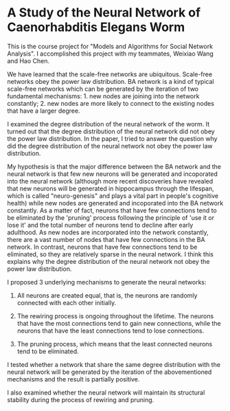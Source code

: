 # A Study of the Neural Network of Caenorhabditis Elegans Worm
This is the course project for "Models and Algorithms for Social Network Analysis". I accomplished this project with my teammates, Weixiao Wang and Hao Chen.

We have learned that the scale-free networks are ubiquitous. Scale-free networks obey the power law distribution. BA network is a kind of typical scale-free networks which can be generated by the iteration of two fundamental mechanisms: 1. new nodes are joining into the network constantly; 2. new nodes are more likely to connect to the existing nodes that have a larger degree.

I examined the degree distribution of the neural network of the worm. It turned out that the degree distribution of the neural network did not obey the power law distribution. In the paper, I tried to answer the question why did the degree distribution of the neural network not obey the power law distribution.

My hypothesis is that the major difference between the BA network and the neural network is that few new neurons will be generated and incoporated into the neural network (although more recent discoveries have revealed that new neurons will be generated in hippocampus through the lifespan, which is called "neuro-genesis" and plays a vital part in people's cognitive health) while new nodes are generated and incoporated into the BA network constantly. As a matter of fact, neurons that have few connections tend to be eliminated by the 'pruning' process following the principle of 'use it or lose it' and the total number of neurons tend to decline after early adulthood. As new nodes are incorporated into the network constantly, there are a vast number of nodes that have few connections in the BA network. In contrast, neurons that have few connections tend to be eliminated, so they are relatively sparse in the neural network. I think this explains why the degree distribution of the neural network not obey the power law distribution.

I proposed 3 underlying mechanisms to generate the neural networks:

1. All neurons are created equal, that is, the neurons are randomly connected with each other initially.

2. The rewiring process is ongoing throughout the lifetime. The neurons that have the most connections tend to gain new connections, while the neurons that have the least connections tend to lose connections.

3. The pruning process, which means that the least connected neurons tend to be eliminated.

I tested whether a network that share the same degree distribution with the neural network will be generated by the iteration of the abovementioned mechanisms and the result is partially positive.

I also examined whether the neural network will maintain its structural stability during the process of rewiring and pruning.
